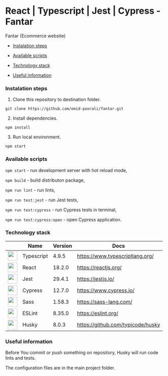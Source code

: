 
  

# React | Typescript | Jest | Cypress - Fantar

  

  

Fantar (Ecommerce website)

  

  

- [Instalation steps](#instalation-steps)

  

- [Available scripts](#available-scripts)

  

- [Technology stack](#technology-stack)

  

- [Useful information](#useful-information)

  

  

<a  name="instalation"  />

  

  

### Instalation steps

  

  

1. Clone this repository to destination folder.

  

  

`git clone https://github.com/omid-poorali/fantar.git`

  

  

2. Install dependencies.

  

  

`npm install`

  

  

3. Run local environment.

  

  

`npm start`

  

  

<a  name="scripts"  />

  

  

### Available scripts

  
  

`npm start` - run development server with hot reload mode,

  
  

`npm build` - build distributon package,

  
  

`npm run lint` - run lints,

  
  

`npm run test:jest` - run Jest tests,

  

`npm run test:cypress` - run Cypress tests in terminal,

  

  

`npm run test:cypress:open` - open Cypress application.

  

  

<a  name="technology"  />

  

### Technology stack

|   | Name | Version | Docs |
|-------|-----------------|-------------|------|
| <img src="https://cdn.worldvectorlogo.com/logos/typescript-2.svg" width='30'> | Typescript | 4.9.5 | <https://www.typescriptlang.org/>
| <img src="https://upload.wikimedia.org/wikipedia/commons/thumb/a/a7/React-icon.svg/2300px-React-icon.svg.png" width='30'> | React | 18.2.0 | <https://reactjs.org/>| 
| <img src="https://iconape.com/wp-content/png_logo_vector/jest-logo.png" width='30'> | Jest | 29.4.1 | <https://jestjs.io/>
| <img src="https://upload.wikimedia.org/wikipedia/commons/a/a4/Cypress.png" width='30'> | Cypress | 12.7.0 | <https://www.cypress.io/>
| <img src="https://upload.wikimedia.org/wikipedia/commons/thumb/9/96/Sass_Logo_Color.svg/1200px-Sass_Logo_Color.svg.png" width='30'> | Sass | 1.58.3 | <https://sass-lang.com/>| 
| <img src="https://cdn.worldvectorlogo.com/logos/eslint.svg" width='30'> | ESLint | 8.35.0 | <https://eslint.org/>
| <img src="https://media.istockphoto.com/vectors/cute-brown-siberian-husky-dog-sitting-cartoon-icon-vector-vector-id1238710824?k=20&m=1238710824&s=170667a&w=0&h=m4N_3us1MDDnMa-mWIGxyrYvgd9FRq0A67ziTCy7ZZw=" width='30'> | Husky | 8.0.3 | <https://github.com/typicode/husky>
  
  

<a  name="information"  />

  

  

### Useful information

  

  

Before You commit or push something on repository, Husky will run code lints and tests.

  

The configuration files are in the main project folder.
